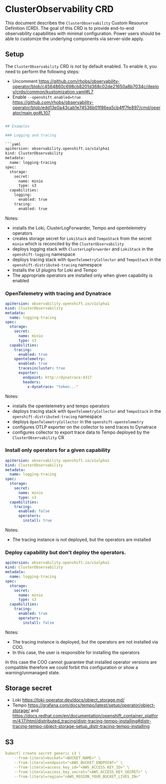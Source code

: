 # ClusterObservability CRD

This document describes the `ClusterObservability` Custom Resource Definition (CRD).
The goal of this CRD is to provide end-to-end observability capabilities with minimal configuration.
Power users should be able to customize the underlying components via server-side apply.

## Setup

The `ClusterObservability` CRD is not by default enabled. To enable it, you need to perform the following steps:

* Uncomment https://github.com/rhobs/observability-operator/blob/c4564860c698cb8201d368c02de21650a8b7034c/deploy/crds/common/kustomization.yaml#L7
* Enable `--openshift.enabled=true` https://github.com/rhobs/observability-operator/blob/edd13e0a43cab1e74536b01f86ea5cb4ff7fe897/cmd/operator/main.go#L107

```bash

## Examples

### Logging and tracing

```yaml
apiVersion: observability.openshift.io/v1alpha1
kind: ClusterObservability
metadata:
  name: logging-tracing
spec:
  storage:
    secret:
      name: minio
      type: s3
  capabilities:
    logging:
      enabled: true
    tracing:
      enabled: true
```

Notes:
* installs the Loki, ClusterLogForwarder, Tempo and opentelemetry operators
* creates storage secret for `LokiStack` and `TempoStack` from the secret `minio` which is reconciled by the `ClusterObservability`
* deploys logging stack with `ClusterLogForwarder` and `LokiStack` in the `openshift-logging` namespace
* deploys tracing stack with `OpenTelemetryCollector` and `TempoStack` in the `openshift-distributed-tracing` namespace
* Installs the UI plugins for Loki and Tempo
* The appropriate operators are installed only when given capability is enabled

### OpenTelemetry with tracing and Dynatrace

```yaml
apiVersion: observability.openshift.io/v1alpha1
kind: ClusterObservability
metadata:
  name: logging-tracing
spec:
  storage:
    secret:
      name: minio
      type: s3
  capabilities:
    tracing:
      enabled: true
    opentelemetry:
      enabled: true
      tracesincluster: true 
      exporter:
        endpoint: http://dynatrace:4317
        headers:
          x-dynatrace: "token..."
```

Notes:
* installs the opentelemetry and tempo operators
* deploys tracing stack with `OpenTelemetryCollector` and `TempoStack` in the `openshift-distributed-tracing` namespace
* deploys `OpenTelemetryCollector` in the `openshift-opentelemetry`
* configures OTLP exporter on the collector to send traces to Dynatrace
* configures collector to export trace data to Tempo deployed by the `ClusterObservability` CR

### Install only operators for a given capability

```yaml
apiVersion: observability.openshift.io/v1alpha1
kind: ClusterObservability
metadata:
  name: logging-tracing
spec:
  storage:
    secret:
      name: minio
      type: s3
  capabilities:
    tracing:
      enabled: false
      operators:
        install: true
```

Notes:
* The tracing instance is not deployed, but the operators are installed

### Deploy capability but don't deploy the operators.

```yaml
apiVersion: observability.openshift.io/v1alpha1
kind: ClusterObservability
metadata:
  name: logging-tracing
spec:
  storage:
    secret:
      name: minio
      type: s3
  capabilities:
    tracing:
      enabled: true
      operators:
        install: false
```

Notes:
* The tracing instance is deployed, but the operators are not installed via COO.
* In this case, the user is responsible for installing the operators

In this case the COO cannot guarantee that installed operator versions are compatible therefore we could forbit this configuration or show a warning/unmanaged state.

## Storage secret

* Loki https://loki-operator.dev/docs/object_storage.md/
* Tempo https://grafana.com/docs/tempo/latest/setup/operator/object-storage/ and https://docs.redhat.com/en/documentation/openshift_container_platform/4.17/html/distributed_tracing/distr-tracing-tempo-installing#distr-tracing-tempo-object-storage-setup_distr-tracing-tempo-installing

## S3 

```yaml
kubectl create secret generic s3 \
    --from-literal=bucket="<BUCKET_NAME>" \
    --from-literal=endpoint="<AWS_BUCKET_ENDPOINT>" \
    --from-literal=access_key_id="<AWS_ACCESS_KEY_ID>" \
    --from-literal=access_key_secret="<AWS_ACCESS_KEY_SECRET>" \
    --from-literal=region="<AWS_REGION_YOUR_BUCKET_LIVES_IN>"
```
